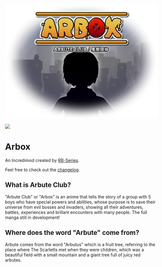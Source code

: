![](https://github.com/Joalor64GH/Arbox-WebVersion/blob/desktop/arboxGradient.png?raw=true)

[![](https://github.com/Joalor64GH/Arbox-WebVersion/blob/desktop/downloadButton.png?raw=true)](https://www.mediafire.com/file/8n60sw5e2ntplw9/Arbox+-+Episode+4+(+Full+).apk/file)

# Arbox
An Incredimod created by [RB-Series](https://www.youtube.com/channel/UCC3ezszbfRDrUo5vlf7u9yQ).

Feel free to check out the [changelog](https://github.com/Joalor64GH/Arbox-WebVersion/blob/desktop/CHANGELOG.md).

## What is Arbute Club?

"Arbute Club" or "Arbox" is an anime that tells the story of a group with 5 boys who have special powers and abilities, whose purpose is to save their universe from evil bosses and invaders, showing all their adventures, battles, experiences and brillant encounters with many people. The full manga still in development!

## Where does the word "Arbute" come from?

Arbute comes from the word "Arbutus" which is a fruit tree, referring to the place where The Scarletts met when they were children, which was a beautiful field with a small mountain and a giant tree full of juicy red arbutes.